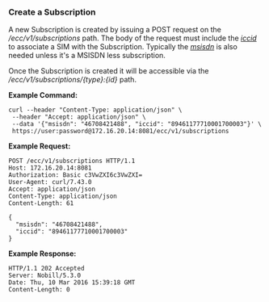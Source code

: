 ### Create a Subscription

A new Subscription is created by issuing a POST request on the _/ecc/v1/subscriptions_ path. The body of the request must include the _[iccid](parameters.md#iccid)_ to associate a SIM with the Subscription. Typically the _[msisdn](parameters.md#msisdn)_ is also needed unless it's a MSISDN less subscription. 

Once the Subscription is created it will be accessible via the _/ecc/v1/subscriptions/{type}:{id}_ path.

__Example Command:__
```
curl --header "Content-Type: application/json" \
 --header "Accept: application/json" \
 --data '{"msisdn": "46708421488", "iccid": "89461177710001700003"}' \
 https://user:password@172.16.20.14:8081/ecc/v1/subscriptions
```

__Example Request:__
```
POST /ecc/v1/subscriptions HTTP/1.1
Host: 172.16.20.14:8081
Authorization: Basic c3VwZXI6c3VwZXI=
User-Agent: curl/7.43.0
Accept: application/json
Content-Type: application/json
Content-Length: 61

{
  "msisdn": "46708421488",
  "iccid": "89461177710001700003"
}
```

__Example Response:__
```
HTTP/1.1 202 Accepted
Server: Nobill/5.3.0
Date: Thu, 10 Mar 2016 15:39:18 GMT
Content-Length: 0
```

